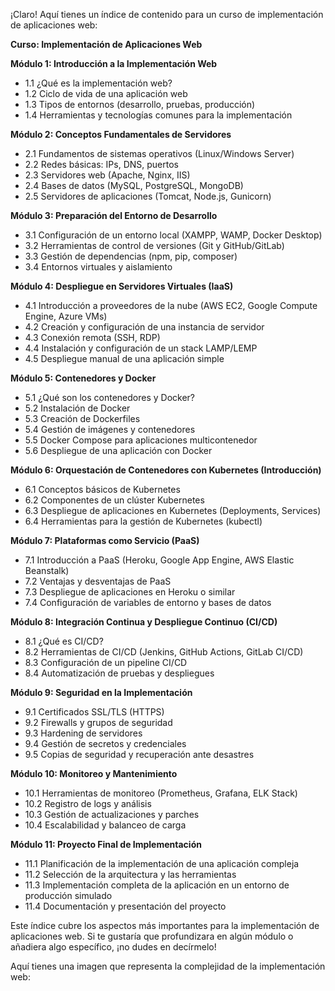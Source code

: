 ¡Claro! Aquí tienes un índice de contenido para un curso de implementación de aplicaciones web:

**Curso: Implementación de Aplicaciones Web**

**Módulo 1: Introducción a la Implementación Web**
*   1.1 ¿Qué es la implementación web?
*   1.2 Ciclo de vida de una aplicación web
*   1.3 Tipos de entornos (desarrollo, pruebas, producción)
*   1.4 Herramientas y tecnologías comunes para la implementación

**Módulo 2: Conceptos Fundamentales de Servidores**
*   2.1 Fundamentos de sistemas operativos (Linux/Windows Server)
*   2.2 Redes básicas: IPs, DNS, puertos
*   2.3 Servidores web (Apache, Nginx, IIS)
*   2.4 Bases de datos (MySQL, PostgreSQL, MongoDB)
*   2.5 Servidores de aplicaciones (Tomcat, Node.js, Gunicorn)

**Módulo 3: Preparación del Entorno de Desarrollo**
*   3.1 Configuración de un entorno local (XAMPP, WAMP, Docker Desktop)
*   3.2 Herramientas de control de versiones (Git y GitHub/GitLab)
*   3.3 Gestión de dependencias (npm, pip, composer)
*   3.4 Entornos virtuales y aislamiento

**Módulo 4: Despliegue en Servidores Virtuales (IaaS)**
*   4.1 Introducción a proveedores de la nube (AWS EC2, Google Compute Engine, Azure VMs)
*   4.2 Creación y configuración de una instancia de servidor
*   4.3 Conexión remota (SSH, RDP)
*   4.4 Instalación y configuración de un stack LAMP/LEMP
*   4.5 Despliegue manual de una aplicación simple

**Módulo 5: Contenedores y Docker**
*   5.1 ¿Qué son los contenedores y Docker?
*   5.2 Instalación de Docker
*   5.3 Creación de Dockerfiles
*   5.4 Gestión de imágenes y contenedores
*   5.5 Docker Compose para aplicaciones multicontenedor
*   5.6 Despliegue de una aplicación con Docker

**Módulo 6: Orquestación de Contenedores con Kubernetes (Introducción)**
*   6.1 Conceptos básicos de Kubernetes
*   6.2 Componentes de un clúster Kubernetes
*   6.3 Despliegue de aplicaciones en Kubernetes (Deployments, Services)
*   6.4 Herramientas para la gestión de Kubernetes (kubectl)

**Módulo 7: Plataformas como Servicio (PaaS)**
*   7.1 Introducción a PaaS (Heroku, Google App Engine, AWS Elastic Beanstalk)
*   7.2 Ventajas y desventajas de PaaS
*   7.3 Despliegue de aplicaciones en Heroku o similar
*   7.4 Configuración de variables de entorno y bases de datos

**Módulo 8: Integración Continua y Despliegue Continuo (CI/CD)**
*   8.1 ¿Qué es CI/CD?
*   8.2 Herramientas de CI/CD (Jenkins, GitHub Actions, GitLab CI/CD)
*   8.3 Configuración de un pipeline CI/CD
*   8.4 Automatización de pruebas y despliegues

**Módulo 9: Seguridad en la Implementación**
*   9.1 Certificados SSL/TLS (HTTPS)
*   9.2 Firewalls y grupos de seguridad
*   9.3 Hardening de servidores
*   9.4 Gestión de secretos y credenciales
*   9.5 Copias de seguridad y recuperación ante desastres

**Módulo 10: Monitoreo y Mantenimiento**
*   10.1 Herramientas de monitoreo (Prometheus, Grafana, ELK Stack)
*   10.2 Registro de logs y análisis
*   10.3 Gestión de actualizaciones y parches
*   10.4 Escalabilidad y balanceo de carga

**Módulo 11: Proyecto Final de Implementación**
*   11.1 Planificación de la implementación de una aplicación compleja
*   11.2 Selección de la arquitectura y las herramientas
*   11.3 Implementación completa de la aplicación en un entorno de producción simulado
*   11.4 Documentación y presentación del proyecto

Este índice cubre los aspectos más importantes para la implementación de aplicaciones web. Si te gustaría que profundizara en algún módulo o añadiera algo específico, ¡no dudes en decírmelo!

Aquí tienes una imagen que representa la complejidad de la implementación web:
